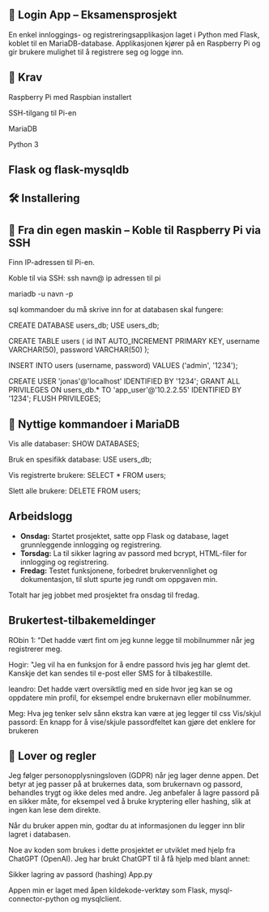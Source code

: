 ## 🔐 Login App – Eksamensprosjekt
En enkel innloggings- og registreringsapplikasjon laget i Python med Flask, koblet til en MariaDB-database. Applikasjonen kjører på en Raspberry Pi og gir brukere mulighet til å registrere seg og logge inn.

## 🧰 Krav
Raspberry Pi med Raspbian installert

SSH-tilgang til Pi-en

MariaDB

Python 3

## Flask og flask-mysqldb

## 🛠️ Installering
## 📡 Fra din egen maskin – Koble til Raspberry Pi via SSH
Finn IP-adressen til Pi-en.

Koble til via SSH:
ssh navn@ ip adressen til pi


mariadb -u navn -p

sql kommandoer du må skrive inn for at databasen skal fungere:

CREATE DATABASE users_db;
USE users_db;

CREATE TABLE users (
  id INT AUTO_INCREMENT PRIMARY KEY,
  username VARCHAR(50),
  password VARCHAR(50)
);

INSERT INTO users (username, password) VALUES ('admin', '1234');

CREATE USER 'jonas'@'localhost' IDENTIFIED BY '1234';
GRANT ALL PRIVILEGES ON users_db.* TO 'app_user'@'10.2.2.55' IDENTIFIED BY '1234';
FLUSH PRIVILEGES;


## 🧠 Nyttige kommandoer i MariaDB
Vis alle databaser:
SHOW DATABASES;

Bruk en spesifikk database:
USE users_db;


Vis registrerte brukere:
SELECT * FROM users;

Slett alle brukere:
DELETE FROM users;


## Arbeidslogg

- **Onsdag:** Startet prosjektet, satte opp Flask og database, laget grunnleggende innlogging og registrering.
- **Torsdag:** La til sikker lagring av passord med bcrypt, HTML-filer for innlogging og registrering.
- **Fredag:** Testet funksjonene, forbedret brukervennlighet og dokumentasjon, til slutt spurte jeg rundt om oppgaven min.

Totalt har jeg jobbet med prosjektet fra onsdag til fredag.

## Brukertest-tilbakemeldinger
RObin 1:
"Det hadde vært fint om jeg kunne legge til mobilnummer når jeg registrerer meg.

Hogir:
"Jeg vil ha en funksjon for å endre passord hvis jeg har glemt det. Kanskje det kan sendes til e-post eller SMS for å tilbakestille.

leandro:
Det hadde vært oversiktlig med en side hvor jeg kan se og oppdatere min profil, for eksempel endre brukernavn eller mobilnummer.

Meg:
Hva jeg tenker selv sånn ekstra kan være at jeg legger til css
Vis/skjul passord: En knapp for å vise/skjule passordfeltet kan gjøre det enklere for brukeren

## 📑 Lover og regler

Jeg følger personopplysningsloven (GDPR) når jeg lager denne appen. Det betyr at jeg passer på at brukernes data, som brukernavn og passord, behandles trygt og ikke deles med andre. Jeg anbefaler å lagre passord på en sikker måte, for eksempel ved å bruke kryptering eller hashing, slik at ingen kan lese dem direkte.

Når du bruker appen min, godtar du at informasjonen du legger inn blir lagret i databasen.


Noe av koden som brukes i dette prosjektet er utviklet med hjelp fra ChatGPT (OpenAI). Jeg har brukt ChatGPT til å få hjelp med blant annet:

Sikker lagring av passord (hashing)
App.py

Appen min er laget med åpen kildekode-verktøy som Flask, mysql-connector-python og mysqlclient.
